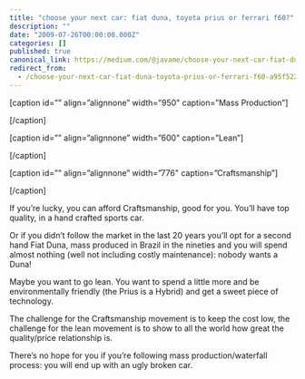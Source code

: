 ```yaml
---
title: "choose your next car: fiat duna, toyota prius or ferrari f60?"
description: ""
date: "2009-07-26T00:00:00.000Z"
categories: []
published: true
canonical_link: https://medium.com/@javame/choose-your-next-car-fiat-duna-toyota-prius-or-ferrari-f60-a95f522b6537
redirect_from:
  - /choose-your-next-car-fiat-duna-toyota-prius-or-ferrari-f60-a95f522b6537
---
```


\[caption id=”” align=”alignnone” width=”950" caption=”Mass Production”\]

\[/caption\]

\[caption id=”” align=”alignnone” width=”600" caption=”Lean”\]

\[/caption\]

\[caption id=”” align=”alignnone” width=”776" caption=”Craftsmanship”\]

\[/caption\]

If you’re lucky, you can afford Craftsmanship, good for you. You’ll have top quality, in a hand crafted sports car.

Or if you didn’t follow the market in the last 20 years you’ll opt for a second hand Fiat Duna, mass produced in Brazil in the nineties and you will spend almost nothing (well not including costly maintenance): nobody wants a Duna!

Maybe you want to go lean. You want to spend a little more and be environmentally friendly (the Prius is a Hybrid) and get a sweet piece of technology.

The challenge for the Craftsmanship movement is to keep the cost low, the challenge for the lean movement is to show to all the world how great the quality/price relationship is.

There’s no hope for you if you’re following mass production/waterfall process: you will end up with an ugly broken car.

